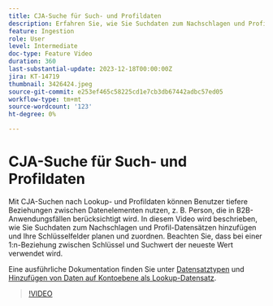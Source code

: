 ```yaml
---
title: CJA-Suche für Such- und Profildaten
description: Erfahren Sie, wie Sie Suchdaten zum Nachschlagen und Profil-Datensätzen hinzufügen und Ihre Schlüsselfelder planen und zuordnen können.
feature: Ingestion
role: User
level: Intermediate
doc-type: Feature Video
duration: 360
last-substantial-update: 2023-12-18T00:00:00Z
jira: KT-14719
thumbnail: 3426424.jpeg
source-git-commit: e253ef465c58225cd1e7cb3db67442adbc57ed05
workflow-type: tm+mt
source-wordcount: '123'
ht-degree: 0%

---
```



# CJA-Suche für Such- und Profildaten

Mit CJA-Suchen nach Lookup- und Profildaten können Benutzer tiefere Beziehungen zwischen Datenelementen nutzen, z. B. Person, die in B2B-Anwendungsfällen berücksichtigt wird.  In diesem Video wird beschrieben, wie Sie Suchdaten zum Nachschlagen und Profil-Datensätzen hinzufügen und Ihre Schlüsselfelder planen und zuordnen.  Beachten Sie, dass bei einer 1:n-Beziehung zwischen Schlüssel und Suchwert der neueste Wert verwendet wird.

Eine ausführliche Dokumentation finden Sie unter [Datensatztypen](https://experienceleague.adobe.com/docs/analytics-platform/using/cja-connections/create-connection.html?lang=en#dataset-types) und [Hinzufügen von Daten auf Kontoebene als Lookup-Datensatz](https://experienceleague.adobe.com/docs/analytics-platform/using/cja-usecases/b2b/b2b.html?lang=en).

>[!VIDEO](https://video.tv.adobe.com/v/3426424/?learn=on)
